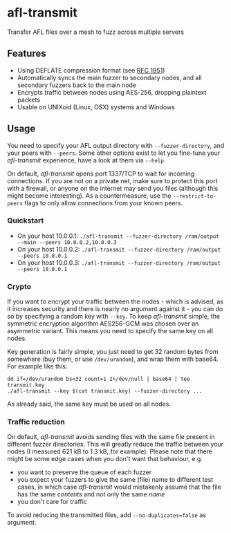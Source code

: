 # afl-transmit

Transfer AFL files over a mesh to fuzz across multiple servers 

## Features

- Using DEFLATE compression format (see [RFC 1951](https://www.ietf.org/rfc/rfc1951.html))
- Automatically syncs the main fuzzer to secondary nodes, and all secondary fuzzers back to the main node
- Encrypts traffic between nodes using AES-256, dropping plaintext packets
- Usable on UNIXoid (Linux, OSX) systems and Windows

## Usage

You need to specify your AFL output directory with `--fuzzer-directory`, and your peers with `--peers`.
Some other options exist to let you fine-tune your *afl-transmit* experience, have a look at them via `--help`.

On default, *afl-transmit* opens port 1337/TCP to wait for incoming connections. If you are not on a private net, make sure to protect this port with a firewall, or anyone on the internet may send you files (although this might become interesting).
As a countermeasure, use the `--restrict-to-peers` flags to only allow connections from your known peers.

### Quickstart

- On your host 10.0.0.1: `./afl-transmit --fuzzer-directory /ram/output --main --peers 10.0.0.2,10.0.0.3`
- On your host 10.0.0.2: `./afl-transmit --fuzzer-directory /ram/output --peers 10.0.0.1`
- On your host 10.0.0.3: `./afl-transmit --fuzzer-directory /ram/output --peers 10.0.0.1`

### Crypto

If you want to encrypt your traffic between the nodes - which is advised, as it increases security and there is nearly no argument against it - you can do so by specifying a random key with `--key`.
To keep *afl-transmit* simple, the symmetric encryption algorithm AES256-GCM was chosen over an asymmetric variant. This means you need to specify the same key on all nodes.

Key generation is fairly simple, you just need to get 32 random bytes from somewhere (buy them, or use `/dev/urandom`), and wrap them with base64.
For example like this:

```
dd if=/dev/urandom bs=32 count=1 2>/dev/null | base64 | tee transmit.key
./afl-transmit --key $(cat transmit.key) --fuzzer-directory ...
```

As already said, the same key must be used on all nodes.

### Traffic reduction

On default, *afl-transmit* avoids sending files with the same file present in different fuzzer directories.
This will greatly reduce the traffic between your nodes (I measured 621 kB to 1.3 kB, for example).
Please note that there might be some edge cases when you don't want that behaviour, e.g.
- you want to preserve the queue of each fuzzer
- you expect your fuzzers to give the same (file) name to different test cases, in which case *afl-transmit* would mistakenly assume that the file has the same *contents* and not only the same *name*
- you don't care for traffic

To avoid reducing the transmitted files, add `--no-duplicates=false` as argument.
